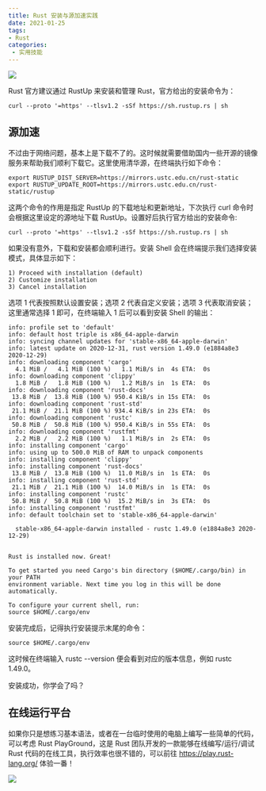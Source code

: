```yaml
---
title: Rust 安装与源加速实践
date: 2021-01-25
tags:
- Rust
categories:
 - 实用技能
---
```


![](http://img.weishidong.com/Jietu20210124-225814.png)

Rust 官方建议通过 RustUp 来安装和管理 Rust，官方给出的安装命令为：
```
curl --proto '=https' --tlsv1.2 -sSf https://sh.rustup.rs | sh
```
## 源加速
不过由于网络问题，基本上是下载不了的。这时候就需要借助国内一些开源的镜像服务来帮助我们顺利下载它。这里使用清华源，在终端执行如下命令：
```
export RUSTUP_DIST_SERVER=https://mirrors.ustc.edu.cn/rust-static
export RUSTUP_UPDATE_ROOT=https://mirrors.ustc.edu.cn/rust-static/rustup
```
这两个命令的作用是指定 RustUp 的下载地址和更新地址，下次执行 curl 命令时会根据这里设定的源地址下载 RustUp。设置好后执行官方给出的安装命令:
```
curl --proto '=https' --tlsv1.2 -sSf https://sh.rustup.rs | sh
```
如果没有意外，下载和安装都会顺利进行。安装 Shell 会在终端提示我们选择安装模式，具体显示如下：
```
1) Proceed with installation (default)
2) Customize installation
3) Cancel installation
```
选项 1 代表按照默认设置安装；选项 2 代表自定义安装；选项 3 代表取消安装；这里通常选择 1 即可，在终端输入 1 后可以看到安装 Shell 的输出：
```
info: profile set to 'default'
info: default host triple is x86_64-apple-darwin
info: syncing channel updates for 'stable-x86_64-apple-darwin'
info: latest update on 2020-12-31, rust version 1.49.0 (e1884a8e3 2020-12-29)
info: downloading component 'cargo'
  4.1 MiB /   4.1 MiB (100 %)   1.1 MiB/s in  4s ETA:  0s
info: downloading component 'clippy'
  1.8 MiB /   1.8 MiB (100 %)   1.2 MiB/s in  1s ETA:  0s
info: downloading component 'rust-docs'
 13.8 MiB /  13.8 MiB (100 %) 950.4 KiB/s in 15s ETA:  0s 
info: downloading component 'rust-std'
 21.1 MiB /  21.1 MiB (100 %) 934.4 KiB/s in 23s ETA:  0s 
info: downloading component 'rustc'
 50.8 MiB /  50.8 MiB (100 %) 950.4 KiB/s in 55s ETA:  0s
info: downloading component 'rustfmt'
  2.2 MiB /   2.2 MiB (100 %)   1.1 MiB/s in  2s ETA:  0s
info: installing component 'cargo'
info: using up to 500.0 MiB of RAM to unpack components
info: installing component 'clippy'
info: installing component 'rust-docs'
 13.8 MiB /  13.8 MiB (100 %)  11.0 MiB/s in  1s ETA:  0s
info: installing component 'rust-std'
 21.1 MiB /  21.1 MiB (100 %)  14.0 MiB/s in  1s ETA:  0s
info: installing component 'rustc'
 50.8 MiB /  50.8 MiB (100 %)  15.2 MiB/s in  3s ETA:  0s
info: installing component 'rustfmt'
info: default toolchain set to 'stable-x86_64-apple-darwin'

  stable-x86_64-apple-darwin installed - rustc 1.49.0 (e1884a8e3 2020-12-29)


Rust is installed now. Great!

To get started you need Cargo's bin directory ($HOME/.cargo/bin) in your PATH
environment variable. Next time you log in this will be done
automatically.

To configure your current shell, run:
source $HOME/.cargo/env

```

安装完成后，记得执行安装提示末尾的命令：
```
source $HOME/.cargo/env
```
这时候在终端输入 rustc --version 便会看到对应的版本信息，例如 rustc 1.49.0。

安装成功，你学会了吗？

## 在线运行平台

如果你只是想练习基本语法，或者在一台临时使用的电脑上编写一些简单的代码，可以考虑 Rust PlayGround，这是 Rust 团队开发的一款能够在线编写/运行/调试 Rust 代码的在线工具，执行效率也很不错的，可以前往 https://play.rust-lang.org/ 体验一番！

![](http://img.weishidong.com/Jietu20210124-230125.png)

<Vssue :title="$title" />

